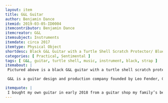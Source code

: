 ```yaml
---
layout: item
title: G&L Guitar
author: Benjamin Dance
itemid: 2019-03-05-ID0004
itemcontributor: Benjamin Dance
itemcreator: G&L
itemsubject: Instruments
itemdate: circa 2017
itemtype: Physical Object
shortdesc: Black G&L Guitar with a Turtle Shell Scratch Protector/ Blue Indigo Strap
categories: [ Practical, Sentimental ]
tags: [ G&L, guitar, turtle shell, music, instrument, black, strap ]
itemabout: |
 Pictured above is a black G&L guitar with a turtle shell scratch protector. The guitar also has a blue and indigo strap. 

 G&L is a guitar design and production company founded by Leo Fender, George Fullerton, and Dale Hyatt in 1979. G&L instruments were an attempt by Leo Fender and his associates to create a more perfected version of the Fender guitar. The small scale of its production allows for more customization of their instruments.  

itemquote: |
 I bought my own guitar in early 2018 from a guitar shop my family’s been going to for three generations. This is my first real guitar that’s not a hand-me-down from a previous family member. I practice almost everyday and make music regularly. 
---
```

